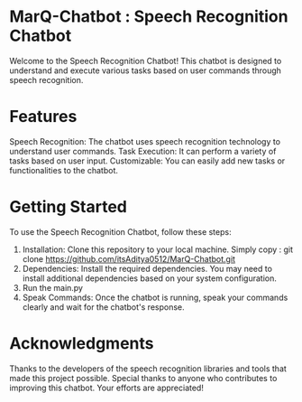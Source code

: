 # MarQ-Chatbot : Speech Recognition Chatbot
Welcome to the Speech Recognition Chatbot! This chatbot is designed to understand and execute various tasks based on user commands through speech recognition.

# Features
Speech Recognition: The chatbot uses speech recognition technology to understand user commands.
Task Execution: It can perform a variety of tasks based on user input.
Customizable: You can easily add new tasks or functionalities to the chatbot.

# Getting Started
To use the Speech Recognition Chatbot, follow these steps:

1. Installation: Clone this repository to your local machine.
                      Simply copy :
    git clone https://github.com/itsAditya0512/MarQ-Chatbot.git
2. Dependencies: Install the required dependencies. You may need to install additional dependencies based on your system configuration.
3. Run the main.py
4. Speak Commands: Once the chatbot is running, speak your commands clearly and wait for the chatbot's response.

# Acknowledgments
Thanks to the developers of the speech recognition libraries and tools that made this project possible.
Special thanks to anyone who contributes to improving this chatbot. Your efforts are appreciated!
